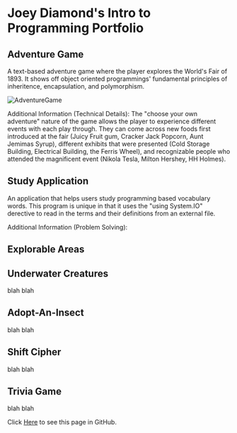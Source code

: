 # Joey Diamond's Intro to Programming Portfolio

## Adventure Game

A text-based adventure game where the player explores the World's Fair of 1893. It shows off object oriented programmings' fundamental principles of inheritence, encapsulation, and polymorphism. 

![AdventureGame](https://user-images.githubusercontent.com/74879325/100317950-d45c3a00-2f82-11eb-95ef-dff669adb3b9.png)

Additional Information (Technical Details): The "choose your own adventure" nature of the game allows the player to experience different events with each play through. They can come across new foods first introduced at the fair (Juicy Fruit gum, Cracker Jack Popcorn, Aunt Jemimas Syrup), different exhibits that were presented (Cold Storage Building, Electrical Building, the Ferris Wheel), and recognizable people who attended the magnificent event (Nikola Tesla, Milton Hershey, HH Holmes). 

## Study Application

An application that helps users study programming based vocabulary words. This program is unique in that it uses the "using System.IO" derective to read in the terms and their definitions from an external file. 



Additional Information (Problem Solving): 

## Explorable Areas



## Underwater Creatures

blah blah

## Adopt-An-Insect

blah blah

## Shift Cipher

blah blah

## Trivia Game

blah blah

Click [Here](https://github.com/JoeyDiamond115/JoeyDiamond115.github.io/edit/main/README.md) to see this page in GitHub.

